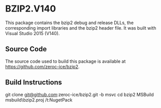 # BZIP2.V140

This package contains the bzip2 debug and release DLLs, the corresponding import libraries and the bzip2 header file. It was built with Visual Studio 2015 (V140).

## Source Code

The source code used to build this package is available at https://github.com/zeroc-ice/bzip2.

## Build Instructions

git clone git@github.com:zeroc-ice/bzip2.git -b msvc
cd bzip2
MSBuild msbuild\bzip2.proj /t:NugetPack
